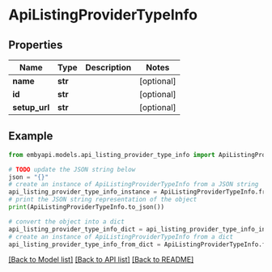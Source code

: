 # ApiListingProviderTypeInfo


## Properties

Name | Type | Description | Notes
------------ | ------------- | ------------- | -------------
**name** | **str** |  | [optional] 
**id** | **str** |  | [optional] 
**setup_url** | **str** |  | [optional] 

## Example

```python
from embyapi.models.api_listing_provider_type_info import ApiListingProviderTypeInfo

# TODO update the JSON string below
json = "{}"
# create an instance of ApiListingProviderTypeInfo from a JSON string
api_listing_provider_type_info_instance = ApiListingProviderTypeInfo.from_json(json)
# print the JSON string representation of the object
print(ApiListingProviderTypeInfo.to_json())

# convert the object into a dict
api_listing_provider_type_info_dict = api_listing_provider_type_info_instance.to_dict()
# create an instance of ApiListingProviderTypeInfo from a dict
api_listing_provider_type_info_from_dict = ApiListingProviderTypeInfo.from_dict(api_listing_provider_type_info_dict)
```
[[Back to Model list]](../README.md#documentation-for-models) [[Back to API list]](../README.md#documentation-for-api-endpoints) [[Back to README]](../README.md)


